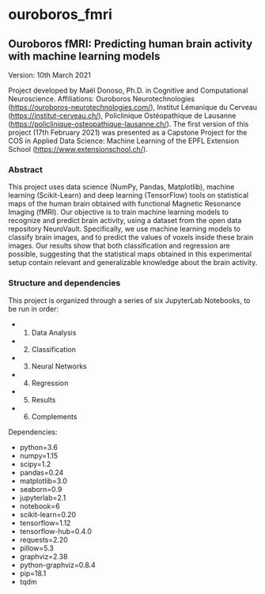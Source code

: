 # ouroboros_fmri

## Ouroboros fMRI: Predicting human brain activity with machine learning models

Version: 10th March 2021

Project developed by Maël Donoso, Ph.D. in Cognitive and Computational Neuroscience. Affiliations: Ouroboros Neurotechnologies (https://ouroboros-neurotechnologies.com/), Institut Lémanique du Cerveau (https://institut-cerveau.ch/), Policlinique Ostéopathique de Lausanne (https://policlinique-osteopathique-lausanne.ch/). The first version of this project (17th February 2021) was presented as a Capstone Project for the COS in Applied Data Science: Machine Learning of the EPFL Extension School (https://www.extensionschool.ch/).

### Abstract

This project uses data science (NumPy, Pandas, Matplotlib), machine learning (Scikit-Learn) and deep learning (TensorFlow) tools on statistical maps of the human brain obtained with functional Magnetic Resonance Imaging (fMRI). Our objective is to train machine learning models to recognize and predict brain activity, using a dataset from the open data repository NeuroVault. Specifically, we use machine learning models to classify brain images, and to predict the values of voxels inside these brain images. Our results show that both classification and regression are possible, suggesting that the statistical maps obtained in this experimental setup contain relevant and generalizable knowledge about the brain activity. 

### Structure and dependencies

This project is organized through a series of six JupyterLab Notebooks, to be run in order:

- 01. Data Analysis
- 02. Classification
- 03. Neural Networks
- 04. Regression
- 05. Results
- 06. Complements

Dependencies:

- python=3.6
- numpy=1.15
- scipy=1.2
- pandas=0.24
- matplotlib=3.0
- seaborn=0.9
- jupyterlab=2.1
- notebook=6
- scikit-learn=0.20
- tensorflow=1.12
- tensorflow-hub=0.4.0
- requests=2.20
- pillow=5.3
- graphviz=2.38
- python-graphviz=0.8.4
- pip=18.1
- tqdm
